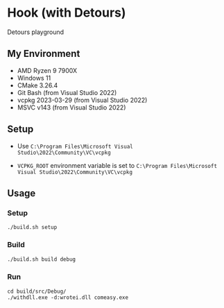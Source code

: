 # Hook (with Detours)

Detours playground

## My Environment

- AMD Ryzen 9 7900X
- Windows 11
- CMake 3.26.4
- Git Bash (from Visual Studio 2022)
- vcpkg 2023-03-29 (from Visual Studio 2022)
- MSVC v143 (from Visual Studio 2022)

## Setup

- Use `C:\Program Files\Microsoft Visual Studio\2022\Community\VC\vcpkg`

- `VCPKG_ROOT` environment variable is set to `C:\Program Files\Microsoft Visual Studio\2022\Community\VC\vcpkg`

## Usage

### Setup

```
./build.sh setup
```
### Build
```bash
./build.sh build debug
```

### Run
```
cd build/src/Debug/
./withdll.exe -d:wrotei.dll comeasy.exe
```
